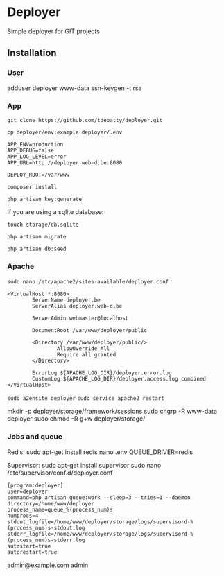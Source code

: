 # Deployer
Simple deployer for GIT projects

## Installation

### User

adduser deployer www-data
ssh-keygen -t rsa

### App

```
git clone https://github.com/tdebatty/deployer.git
```

```cp deployer/env.example deployer/.env```


```
APP_ENV=production
APP_DEBUG=false
APP_LOG_LEVEL=error
APP_URL=http://deployer.web-d.be:8080

DEPLOY_ROOT=/var/www
```

```composer install```

```php artisan key:generate```

If you are using a sqlite database:

```touch storage/db.sqlite```

```php artisan migrate```

```php artisan db:seed```

### Apache

```sudo nano /etc/apache2/sites-available/deployer.conf``` :

```
<VirtualHost *:8080>
        ServerName deployer.be
        ServerAlias deployer.web-d.be

        ServerAdmin webmaster@localhost

        DocumentRoot /var/www/deployer/public

        <Directory /var/www/deployer/public/>
                AllowOverride All
                Require all granted
        </Directory>

        ErrorLog ${APACHE_LOG_DIR}/deployer.error.log
        CustomLog ${APACHE_LOG_DIR}/deployer.access.log combined
</VirtualHost>
```

```sudo a2ensite deployer```
```sudo service apache2 restart```

mkdir -p deployer/storage/framework/sessions
sudo chgrp -R www-data deployer
sudo chmod -R g+w deployer/storage/

### Jobs and queue

Redis:
sudo apt-get install redis
nano .env
QUEUE_DRIVER=redis

Supervisor:
sudo apt-get install supervisor
sudo nano /etc/supervisor/conf.d/deployer.conf

```
[program:deployer]
user=deployer
command=php artisan queue:work --sleep=3 --tries=1 --daemon
directory=/home/www/deployer
process_name=queue_%(process_num)s
numprocs=4
stdout_logfile=/home/www/deployer/storage/logs/supervisord-%(process_num)s-stdout.log
stderr_logfile=/home/www/deployer/storage/logs/supervisord-%(process_num)s-stderr.log
autostart=true
autorestart=true
```

admin@example.com
admin

